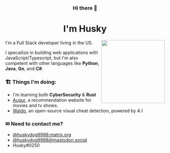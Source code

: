 <h3 align="center">Hi there 👋</h3>

<h1 align="center">I'm Husky</h1>

<img align='right' src='https://avatars.githubusercontent.com/u/39809509?v=4' width='200'>

I'm a Full Stack developer living in the US.

I specailize in building web applications with JavaScript/Typescript, but I'm also competent with other languages like **Python**, **Java**, **Go**, and **C#**.

### 🏗️ Things I'm doing:
- I'm learning both **CyberSecurity** & **Rust**
- [Augur](https://github.com/getaugur/augur), a recommendation website for movies and tv shows.
- [Waldo](https://github.com/waldo-vision), an open-source visual cheat detection, powered by A.I

### ✉ Need to contact me?
  *  [@huskydog9988:matrix.org](https://matrix.to/#/@huskydog9988:matrix.org)
  *  [@huskydog9988@mastodon.social](https://mastodon.social/@huskydog9988)
  * Husky#0250
